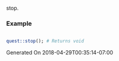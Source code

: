 stop.
### Example

```perl

quest::stop(); # Returns void
```


Generated On 2018-04-29T00:35:14-07:00